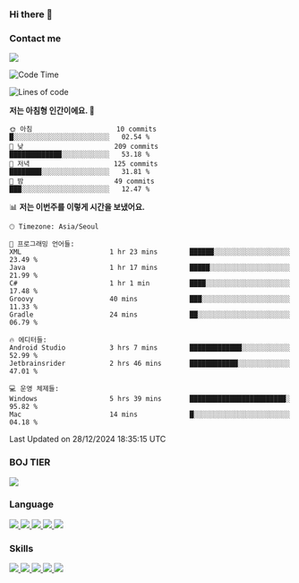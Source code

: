 ### Hi there 👋

<!-- Contact me-->
### Contact me
<a href="mailto:hiko1931@gmail.com">
    <img src="https://img.shields.io/badge/Gmail-D14836?logo=gmail&logoColor=white">
</a>

<!--START_SECTION:waka-->
![Code Time](http://img.shields.io/badge/Code%20Time-176%20hrs%2033%20mins-blue)

![Lines of code](https://img.shields.io/badge/%EC%A0%80%EB%8A%94%20%EC%97%AC%ED%83%9C%EA%B9%8C%EC%A7%80%20-3.2%20million%20%EC%A4%84%EC%9D%98%20%EC%BD%94%EB%93%9C%EB%A5%BC%20%EC%9E%91%EC%84%B1%ED%96%88%EC%96%B4%EC%9A%94.-blue)

**저는 아침형 인간이에요. 🐤** 

```text
🌞 아침                     10 commits          █░░░░░░░░░░░░░░░░░░░░░░░░   02.54 % 
🌆 낮　                     209 commits         █████████████░░░░░░░░░░░░   53.18 % 
🌃 저녁                     125 commits         ████████░░░░░░░░░░░░░░░░░   31.81 % 
🌙 밤　                     49 commits          ███░░░░░░░░░░░░░░░░░░░░░░   12.47 % 
```


📊 **저는 이번주를 이렇게 시간을 보냈어요.** 

```text
🕑︎ Timezone: Asia/Seoul

💬 프로그래밍 언어들: 
XML                      1 hr 23 mins        ██████░░░░░░░░░░░░░░░░░░░   23.49 % 
Java                     1 hr 17 mins        █████░░░░░░░░░░░░░░░░░░░░   21.99 % 
C#                       1 hr 1 min          ████░░░░░░░░░░░░░░░░░░░░░   17.48 % 
Groovy                   40 mins             ███░░░░░░░░░░░░░░░░░░░░░░   11.33 % 
Gradle                   24 mins             ██░░░░░░░░░░░░░░░░░░░░░░░   06.79 % 

🔥 에디터들: 
Android Studio           3 hrs 7 mins        █████████████░░░░░░░░░░░░   52.99 % 
Jetbrainsrider           2 hrs 46 mins       ████████████░░░░░░░░░░░░░   47.01 % 

💻 운영 체제들: 
Windows                  5 hrs 39 mins       ████████████████████████░   95.82 % 
Mac                      14 mins             █░░░░░░░░░░░░░░░░░░░░░░░░   04.18 % 
```


 Last Updated on 28/12/2024 18:35:15 UTC
<!--END_SECTION:waka-->

<!-- BOJ -->
### BOJ TIER
[![](http://mazassumnida.wtf/api/v2/generate_badge?boj=swifter)](https://solved.ac/swifter)

### Language
<a href="https://java.com">
    <img src="https://img.shields.io/badge/Java-007396?logo=java&logoColor=white">
</a>
<a href="https://kotlinlang.org">
    <img src="https://img.shields.io/badge/Kotlin-7F52FF?logo=kotlin&logoColor=white">
</a>
<a href="https://developer.mozilla.org/ko/docs/Web/JavaScript">
    <img src="https://img.shields.io/badge/JavaScript-F7DF1E?logo=javascript&logoColor=white">
</a>
<a href="https://isocpp.org/">
    <img src="https://img.shields.io/badge/C++-00599C?logo=cplusplus&logoColor=white">
</a>
<a href="https://learn.microsoft.com/ko-kr/dotnet/csharp/">
    <img src="https://img.shields.io/badge/csharp-239120?logo=csharp&logoColor=white">
</a>


### Skills
<a href="https://developer.android.com">
    <img src="https://img.shields.io/badge/Android-3DDC84?logo=android&logoColor=white">
</a>
<a href="https://reactivex.io">
    <img src="https://img.shields.io/badge/ReactiveX-B7178C?logo=ReactiveX&logoColor=white">
</a>
<a href="https://nodejs.org">
    <img src="https://img.shields.io/badge/Node.js-339933?logo=node.js&logoColor=white">
</a>
<a href="https://unity.com/kr">
    <img src="https://img.shields.io/badge/unity-FFFFFF?logo=unity&logoColor=black">
</a>
<a href="https://www.unrealengine.com/ko">
    <img src="https://img.shields.io/badge/unrealengine-0E1128?logo=unrealengine&logoColor=white">
</a>
